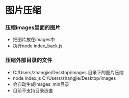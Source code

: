 
# 图片压缩
### 压缩images里面的图片
- 把图片放在images中
- 执行node index_back.js

### 压缩外部目录的文件
- C:/Users/zhangjie/Desktop/images 目录下的图片压缩
- node index.js C:/Users/zhangjie/Desktop/images
- 会自动生成images_min目录
- 目前不支持目录嵌套